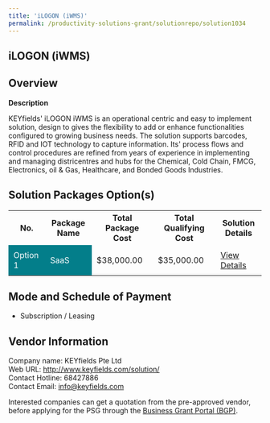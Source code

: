 ```yaml
---
title: 'iLOGON (iWMS)'
permalink: /productivity-solutions-grant/solutionrepo/solution1034
---
```


## iLOGON (iWMS)

## Overview

**Description**

KEYfields' iLOGON iWMS is an operational centric and easy to implement solution, design to gives the flexibility to add or enhance functionalities configured to growing business needs. The solution supports barcodes, RFID and IOT technology to capture information. Its' process flows and control procedures are refined from years of experience in implementing and managing districentres and hubs for the Chemical, Cold Chain, FMCG, Electronics, oil & Gas, Healthcare, and Bonded Goods Industries.

## Solution Packages Option(s)

<table>
<tr>
<th><b>No.</b></th>
<th><b>Package Name</b></th>
<th><b>Total Package Cost</b></th>
<th><b>Total Qualifying Cost</b></th>
<th><b>Solution Details</b></th>
</tr>
<tr>
<td style='padding: 10px; background-color: #037E8A; color: #FFFFFF;'>Option 1</td>
<td style='padding: 10px; background-color: #037E8A; color: #FFFFFF;'>SaaS</td>
<td style='padding: 10px;'>$38,000.00</td>
<td style='padding: 10px;'>$35,000.00</td>
<td style='padding: 10px;'><a href='/images/psg/KEYfields_iLOGON_iWMS_Desensitised_Annex_3_Part1.pdf' target='_blank'>View Details</a></td>
</tr>
</table>

## Mode and Schedule of Payment

 - Subscription / Leasing

## Vendor Information

 Company name: KEYfields Pte Ltd<br>Web URL: http://www.keyfields.com/solution/ <br>Contact Hotline: 68427886 <br>Contact Email: info@keyfields.com 

Interested companies can get a quotation from the pre-approved vendor, before applying for the PSG through the <a href='https://www.businessgrants.gov.sg/' target='_blank' rel='noopener'>Business Grant Portal (BGP)</a>.

<script src="/jquery/resize-tables.js"></script>
